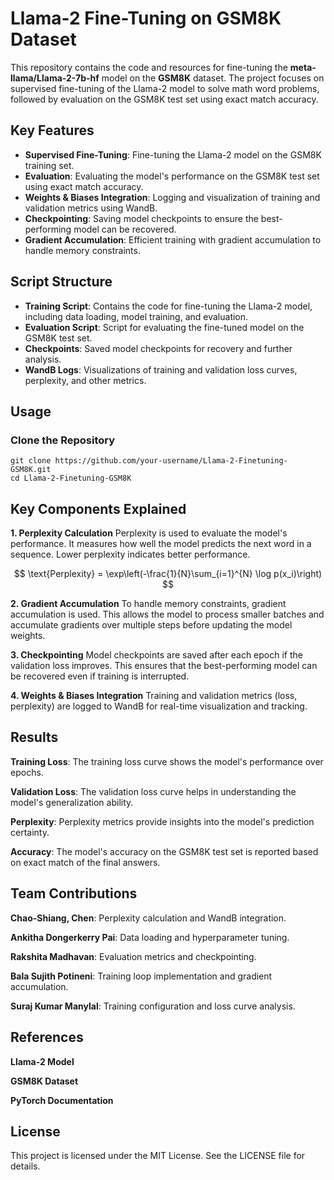 # Llama-2 Fine-Tuning on GSM8K Dataset

This repository contains the code and resources for fine-tuning the **meta-llama/Llama-2-7b-hf** model on the **GSM8K** dataset. The project focuses on supervised fine-tuning of the Llama-2 model to solve math word problems, followed by evaluation on the GSM8K test set using exact match accuracy.

## Key Features

- **Supervised Fine-Tuning**: Fine-tuning the Llama-2 model on the GSM8K training set.
- **Evaluation**: Evaluating the model's performance on the GSM8K test set using exact match accuracy.
- **Weights & Biases Integration**: Logging and visualization of training and validation metrics using WandB.
- **Checkpointing**: Saving model checkpoints to ensure the best-performing model can be recovered.
- **Gradient Accumulation**: Efficient training with gradient accumulation to handle memory constraints.

## Script Structure

- **Training Script**: Contains the code for fine-tuning the Llama-2 model, including data loading, model training, and evaluation.
- **Evaluation Script**: Script for evaluating the fine-tuned model on the GSM8K test set.
- **Checkpoints**: Saved model checkpoints for recovery and further analysis.
- **WandB Logs**: Visualizations of training and validation loss curves, perplexity, and other metrics.

## Usage

### Clone the Repository
```
git clone https://github.com/your-username/Llama-2-Finetuning-GSM8K.git
cd Llama-2-Finetuning-GSM8K
```

## Key Components Explained
**1. Perplexity Calculation**
Perplexity is used to evaluate the model's performance. It measures how well the model predicts the next word in a sequence. Lower perplexity indicates better performance.

$$
\text{Perplexity} = \exp\left(-\frac{1}{N}\sum_{i=1}^{N} \log p(x_i)\right)
$$

 
**2. Gradient Accumulation**
To handle memory constraints, gradient accumulation is used. This allows the model to process smaller batches and accumulate gradients over multiple steps before updating the model weights.

**3. Checkpointing**
Model checkpoints are saved after each epoch if the validation loss improves. This ensures that the best-performing model can be recovered even if training is interrupted.

**4. Weights & Biases Integration**
Training and validation metrics (loss, perplexity) are logged to WandB for real-time visualization and tracking.

## Results
**Training Loss**: The training loss curve shows the model's performance over epochs.

**Validation Loss**: The validation loss curve helps in understanding the model's generalization ability.

**Perplexity**: Perplexity metrics provide insights into the model's prediction certainty.

**Accuracy**: The model's accuracy on the GSM8K test set is reported based on exact match of the final answers.

## Team Contributions
**Chao-Shiang, Chen**: Perplexity calculation and WandB integration.

**Ankitha Dongerkerry Pai**: Data loading and hyperparameter tuning.

**Rakshita Madhavan**: Evaluation metrics and checkpointing.

**Bala Sujith Potineni**: Training loop implementation and gradient accumulation.

**Suraj Kumar Manylal**: Training configuration and loss curve analysis.

## References
**Llama-2 Model**

**GSM8K Dataset**

**PyTorch Documentation**

## License
This project is licensed under the MIT License. See the LICENSE file for details.
